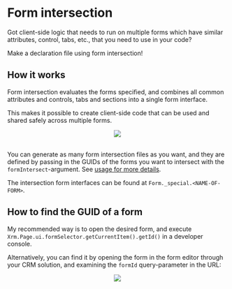 Form intersection
=================

Got client-side logic that needs to run on multiple forms which have similar attributes, control, tabs, etc.,
that you need to use in your code? 

Make a declaration file using form intersection!

How it works
------------

Form intersection evaluates the forms specified, and combines all common attributes and controls, 
tabs and sections into a single form interface. 

This makes it possible to create client-side code that can be used and shared safely across multiple forms.

<center><img src="img/form-intersection.png" /></center><br />

You can generate as many form intersection files as you want, and they are defined by passing in the GUIDs 
of the forms you want to intersect with the `formIntersect`-argument. See [usage for more details](tool-usage.html).

The intersection form interfaces can be found at `Form._special.<NAME-OF-FORM>`.


How to find the GUID of a form
------------------------------

My recommended way is to open the desired form, and execute `Xrm.Page.ui.formSelector.getCurrentItem().getId()` 
in a developer console.

Alternatively, you can find it by opening the form in the form editor through your CRM solution, 
and examining the `formId` query-parameter in the URL:

<center><img src="img/form-id-through-ui.png" /></center>
